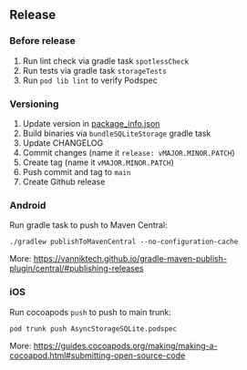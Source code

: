 ## Release

### Before release

1. Run lint check via gradle task `spotlessCheck`
2. Run tests via gradle task `storageTests`
3. Run `pod lib lint` to verify Podspec

### Versioning

1. Update version in [package_info.json](package_info.json)
2. Build binaries via `bundleSQLiteStorage` gradle task
3. Update CHANGELOG
4. Commit changes (name it `release: vMAJOR.MINOR.PATCH`)
5. Create tag (name it `vMAJOR.MINOR.PATCH`)
6. Push commit and tag to `main`
7. Create Github release

### Android

Run gradle task to push to Maven Central:

```shell
./gradlew publishToMavenCentral --no-configuration-cache
```

More:
https://vanniktech.github.io/gradle-maven-publish-plugin/central/#publishing-releases

### iOS

Run cocoapods `push` to push to main trunk:

```shell
pod trunk push AsyncStorageSQLite.podspec
```

More:
https://guides.cocoapods.org/making/making-a-cocoapod.html#submitting-open-source-code
